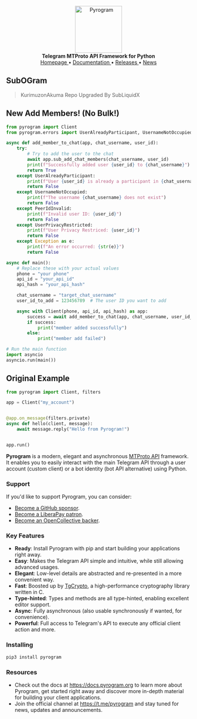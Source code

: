 <p align="center">
    <a href="https://github.com/pyrogram/pyrogram">
        <img src="https://docs.pyrogram.org/_static/pyrogram.png" alt="Pyrogram" width="128">
    </a>
    <br>
    <b>Telegram MTProto API Framework for Python</b>
    <br>
    <a href="https://pyrogram.org">
        Homepage
    </a>
    •
    <a href="https://docs.pyrogram.org">
        Documentation
    </a>
    •
    <a href="https://docs.pyrogram.org/releases">
        Releases
    </a>
    •
    <a href="https://t.me/pyrogram">
        News
    </a>
</p>

## SubOGram

> KurimuzonAkuma Repo Upgraded By SubLiquidX

## New Add Members! (No Bulk!)

``` python
from pyrogram import Client
from pyrogram.errors import UserAlreadyParticipant, UsernameNotOccupied, PeerIdInvalid

async def add_member_to_chat(app, chat_username, user_id):
    try:
        # Try to add the user to the chat
        await app.sub_add_chat_members(chat_username, user_id)
        print(f"Successfully added user {user_id} to {chat_username}")
        return True
    except UserAlreadyParticipant:
        print(f"User {user_id} is already a participant in {chat_username}")
        return False
    except UsernameNotOccupied:
        print(f"The username {chat_username} does not exist")
        return False
    except PeerIdInvalid:
        print(f"Invalid user ID: {user_id}")
        return False
    except UserPrivacyRestricted:
        print(f"User Privacy Restriced: {user_id}")
        return False
    except Exception as e:
        print(f"An error occurred: {str(e)}")
        return False

async def main():
    # Replace these with your actual values
    phone = "your phone"
    api_id = "your_api_id"
    api_hash = "your_api_hash"

    chat_username = "target_chat_username"
    user_id_to_add = 123456789  # The user ID you want to add

    async with Client(phone, api_id, api_hash) as app:
        success = await add_member_to_chat(app, chat_username, user_id_to_add)
        if success:
            print("member added successfully")
        else:
            print("member add failed")

# Run the main function
import asyncio
asyncio.run(main())
```
## Original Example
``` python
from pyrogram import Client, filters

app = Client("my_account")


@app.on_message(filters.private)
async def hello(client, message):
    await message.reply("Hello from Pyrogram!")


app.run()
```

**Pyrogram** is a modern, elegant and asynchronous [MTProto API](https://docs.pyrogram.org/topics/mtproto-vs-botapi)
framework. It enables you to easily interact with the main Telegram API through a user account (custom client) or a bot
identity (bot API alternative) using Python.

### Support

If you'd like to support Pyrogram, you can consider:

- [Become a GitHub sponsor](https://github.com/sponsors/delivrance).
- [Become a LiberaPay patron](https://liberapay.com/delivrance).
- [Become an OpenCollective backer](https://opencollective.com/pyrogram).

### Key Features

- **Ready**: Install Pyrogram with pip and start building your applications right away.
- **Easy**: Makes the Telegram API simple and intuitive, while still allowing advanced usages.
- **Elegant**: Low-level details are abstracted and re-presented in a more convenient way.
- **Fast**: Boosted up by [TgCrypto](https://github.com/pyrogram/tgcrypto), a high-performance cryptography library written in C.  
- **Type-hinted**: Types and methods are all type-hinted, enabling excellent editor support.
- **Async**: Fully asynchronous (also usable synchronously if wanted, for convenience).
- **Powerful**: Full access to Telegram's API to execute any official client action and more.

### Installing

``` bash
pip3 install pyrogram
```

### Resources

- Check out the docs at https://docs.pyrogram.org to learn more about Pyrogram, get started right
away and discover more in-depth material for building your client applications.
- Join the official channel at https://t.me/pyrogram and stay tuned for news, updates and announcements.
